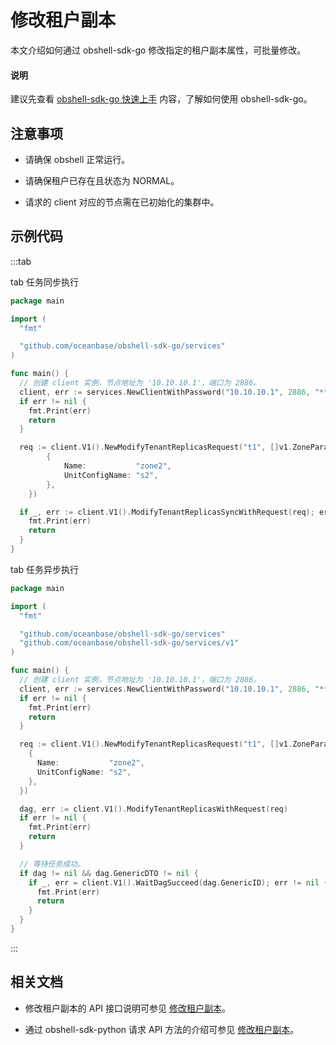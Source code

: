 # 修改租户副本

本文介绍如何通过 obshell-sdk-go 修改指定的租户副本属性，可批量修改。

<main id="notice" type='explain'>
  <h4>说明</h4>
  <p>建议先查看 <a href='../100.quickstart-of-go.md'>obshell-sdk-go 快速上手</a> 内容，了解如何使用 obshell-sdk-go。</p>
</main>

## 注意事项

* 请确保 obshell 正常运行。

* 请确保租户已存在且状态为 NORMAL。

* 请求的 client 对应的节点需在已初始化的集群中。

## 示例代码

:::tab

tab 任务同步执行

```go
package main

import (
  "fmt"

  "github.com/oceanbase/obshell-sdk-go/services"
)

func main() {
  // 创建 client 实例，节点地址为 '10.10.10.1'，端口为 2886。
  client, err := services.NewClientWithPassword("10.10.10.1", 2886, "****")
  if err != nil {
    fmt.Print(err)
    return
  }

  req := client.V1().NewModifyTenantReplicasRequest("t1", []v1.ZoneParam{
        {
            Name:           "zone2",
            UnitConfigName: "s2",
        },
    })

  if _, err := client.V1().ModifyTenantReplicasSyncWithRequest(req); err != nil {
    fmt.Print(err)
    return
  }
}
```

tab 任务异步执行

```go
package main

import (
  "fmt"

  "github.com/oceanbase/obshell-sdk-go/services"
  "github.com/oceanbase/obshell-sdk-go/services/v1"
)

func main() {
  // 创建 client 实例，节点地址为 '10.10.10.1'，端口为 2886。
  client, err := services.NewClientWithPassword("10.10.10.1", 2886, "****")
  if err != nil {
    fmt.Print(err)
    return
  }

  req := client.V1().NewModifyTenantReplicasRequest("t1", []v1.ZoneParam{
    {
      Name:           "zone2",
      UnitConfigName: "s2",
    },
  })

  dag, err := client.V1().ModifyTenantReplicasWithRequest(req)
  if err != nil {
    fmt.Print(err)
    return
  }

  // 等待任务成功。
  if dag != nil && dag.GenericDTO != nil {
    if _, err = client.V1().WaitDagSucceed(dag.GenericID); err != nil {
      fmt.Print(err)
      return
    }
  }
}
```

:::

## 相关文档

* 修改租户副本的 API 接口说明可参见 [修改租户副本](../../../400.obshell-api-reference/500.tenant-management/1100.modify-tenant-replica.md)。

* 通过 obshell-sdk-python 请求 API 方法的介绍可参见 [修改租户副本](../../100.python/500.tenant-management/1100.modify-tenant-replica-of-python.md)。
